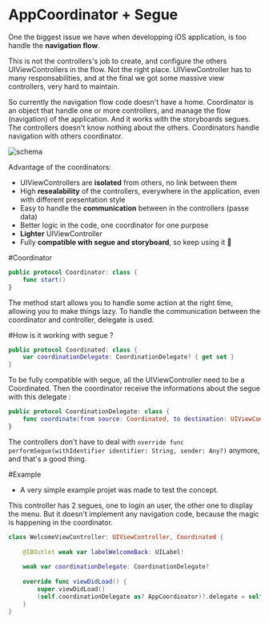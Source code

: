 # AppCoordinator + Segue

One the biggest issue we have when developping iOS application, is too handle the **navigation flow**.

This is not the controllers's job to create, and configure the others UIViewControllers in the flow. Not the right place. UIViewController has to many responsabilities, and at the final we got some massive view controllers, very hard to maintain.

So currently the navigation flow code doesn't have a home.
Coordinator is an object that handle one or more controllers, and manage the flow (navigation) of the application. And it works with the storyboards segues. The controllers doesn't know nothing about the others. Coordinators handle navigation with others coordinator.

![schema](https://cloud.githubusercontent.com/assets/3276768/19786695/88ba710e-9c9f-11e6-8a17-373df0358657.png)

Advantage of the coordinators:
 - UIViewControllers are **isolated** from others, no link between them
 - High **resealability** of the controllers, everywhere in the application, even with different presentation style
 - Easy to handle the **communication** between in the controllers (passe data)
 - Better logic in the code, one coordinator for one purpose
 - **Lighter** UIViewController
 - Fully **compatible with segue and storyboard**, so keep using it 🎉
 
#Coordinator

```Swift
public protocol Coordinator: class {
    func start()
}
```
The method start allows you to handle some action at the right time, allowing you to make things lazy.
To handle the communication between the coordinator and controller, delegate is used.

#How is it working with segue ?

```Swift
public protocol Coordinated: class {
    var coordinationDelegate: CoordinationDelegate? { get set }
}
```
To be fully compatible with segue, all the UIViewController need to be a Coordinated. Then the coordinator receive the informations about the segue with this delegate : 

```swift
public protocol CoordinationDelegate: class {
    func coordinate(from source: Coordinated, to destination: UIViewController, identifier id: String?)
}
```

The controllers don't have to deal with `override func performSegue(withIdentifier identifier: String, sender: Any?)` anymore, and that's a good thing.

#Example

 - A very simple example projet was made to test the concept.

This controller has 2 segues, one to login an user, the other one to display the menu.
But it doesn't implement any navigation code, because the magic is happening in the coordinator.
```swift
class WelcomeViewController: UIViewController, Coordinated {
    
    @IBOutlet weak var labelWelcomeBack: UILabel!
    
    weak var coordinationDelegate: CoordinationDelegate?
    
    override func viewDidLoad() {
        super.viewDidLoad()
        (self.coordinationDelegate as? AppCoordinator)?.delegate = self
    }
}
```
